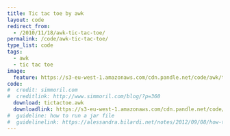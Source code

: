 ```yaml
---
title: Tic tac toe by awk
layout: code
redirect_from:
  - /2010/11/18/awk-tic-tac-toe/
permalink: /code/awk-tic-tac-toe/
type_list: code
tags:
  - awk
  - tic tac toe
image:
  feature: https://s3-eu-west-1.amazonaws.com/cdn.pandle.net/code/awk/tictactoe.png
code:
#  credit: simmoril.com
#  creditlink: http://www.simmoril.com/blog/?p=360
  download: tictactoe.awk
  downloadlink: https://s3-eu-west-1.amazonaws.com/cdn.pandle.net/code/awk/tictactoe.awk
#  guideline: how to run a jar file
#  guidelinelink: https://alessandra.bilardi.net/notes/2012/09/08/how-to-create-and-run-a-jar-file/
---
```

